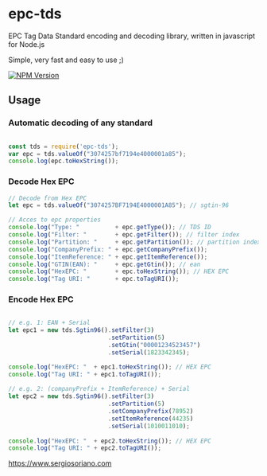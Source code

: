 # epc-tds
EPC Tag Data Standard encoding and decoding library, written in javascript for Node.js

Simple, very fast and easy to use ;)

[![NPM Version][npm-image]][npm-url]

## Usage

### Automatic decoding of any standard
```js

const tds = require('epc-tds');
var epc = tds.valueOf("3074257bf7194e4000001a85");
console.log(epc.toHexString());

```

### Decode Hex EPC
```js
// Decode from Hex EPC
let epc = tds.valueOf("3074257BF7194E4000001A85"); // sgtin-96

// Acces to epc properties
console.log("Type: "          + epc.getType()); // TDS ID
console.log("Filter: "        + epc.getFilter()); // filter index
console.log("Partition: "     + epc.getPartition()); // partition index
console.log("CompanyPrefix: " + epc.getCompanyPrefix());
console.log("ItemReference: " + epc.getItemReference());
console.log("GTIN(EAN): "     + epc.getGtin()); // ean
console.log("HexEPC: "        + epc.toHexString()); // HEX EPC
console.log("Tag URI: "       + epc.toTagURI());

```

### Encode Hex EPC
```js

// e.g. 1: EAN + Serial
let epc1 = new tds.Sgtin96().setFilter(3)
                            .setPartition(5)
                            .setGtin("00001234523457")
                            .setSerial(1823342345);

console.log("HexEPC: "  + epc1.toHexString()); // HEX EPC
console.log("Tag URI: " + epc1.toTagURI());
       
// e.g. 2: (companyPrefix + ItemReference) + Serial
let epc2 = new tds.Sgtin96().setFilter(3)
                            .setPartition(5)
                            .setCompanyPrefix(78952)
                            .setItemReference(44235)
                            .setSerial(1010011010);
                        
console.log("HexEPC: "  + epc2.toHexString()); // HEX EPC
console.log("Tag URI: " + epc2.toTagURI());

```
https://www.sergiosoriano.com

[npm-url]: https://npmjs.org/package/epc-tds
[npm-image]: https://img.shields.io/npm/v/epc-tds.svg